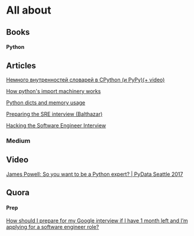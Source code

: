 # All about

## Books

#### Python

## Articles

<a href="https://habr.com/ru/post/432996">Немного внутренностей словарей в CPython (и PyPy)(+ video)</a>

<a href="https://manikos.github.io/how-pythons-import-machinery-works">How python's import machinery works</a>

<a href="https://lerner.co.il/2019/05/12/python-dicts-and-memory-usage">Python dicts and memory usage</a>

<a href="https://blog.balthazar-rouberol.com/preparing-the-sre-interview">Preparing the SRE interview (Balthazar)</a>

<a href="https://puncsky.com/hacking-the-software-engineer-interview">Hacking the Software Engineer Interview</a>

### Medium



## Video

<a href="https://www.youtube.com/watch?v=cKPlPJyQrt4">James Powell: So you want to be a Python expert? | PyData Seattle 2017</a>

## Quora

#### Prep
<a href="https://www.quora.com/How-should-I-prepare-for-my-Google-interview-if-I-have-1-month-left-and-I%E2%80%99m-applying-for-a-software-engineer-role">How should I prepare for my Google interview if I have 1 month left and I’m applying for a software engineer role?</a>